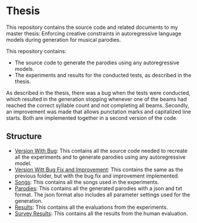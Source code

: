 # Thesis 

This repository contains the source code and related documents to my master thesis: Enforcing creative constraints in autoregressive language models during generation for musical parodies.

This repository contains:
- The source code to generate the parodies using any autoregressive models.
- The experiments and results for the conducted tests, as described in the thesis.

As described in the thesis, there was a bug when the tests were conducted, which resulted in the generation stopping whenever one of the beams had reached the correct syllable count and not completing all beams. Secondly, an improvement was made that allows punctation marks and capitalized line starts. Both are implemented together in a second version of the code.

## Structure
- [Version With Bug](./Experiments/ConstrainedParodieGenerator): This contains all the source code needed to recreate all the experiments and to generate parodies using any autoregressive model.
- [Version Witt Bug Fix and Improvement](./Experiments/ConstrainedParodieGenerator_2): This contains the same as the previous folder, but with the bug fix and improvement implemented.
- [Songs](./Songs/): This contains all the songs used in the experiments.
- [Parodies](./Experiments/ConstrainedParodieGenerator/CallibrationExperiments): This contains all the generated parodies with a json and txt format. The json format also includes all parameter settings used for the generation.
- [Results](./Experiments/ConstrainedParodieGenerator/CallibrationExperiments): This contains all the evaluations from the experiments.
- [Survey Results](Experiments/ConstrainedParodieGenerator/Survey): This contains all the results from the human evaluation.
